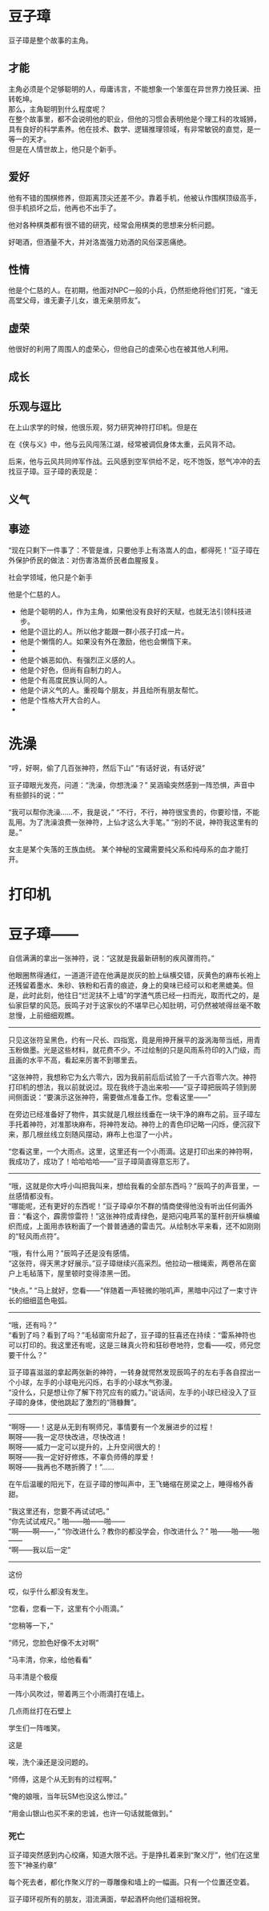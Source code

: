 # 豆子璋

豆子璋是整个故事的主角。

## 才能

主角必须是个足够聪明的人，毋庸讳言，不能想象一个笨蛋在异世界力挽狂澜、扭转乾坤。  
那么，主角聪明到什么程度呢？  
在整个故事里，都不会说明他的职业，但他的习惯会表明他是个理工科的攻城狮，具有良好的科学素养。他在技术、数学、逻辑推理领域，有非常敏锐的直觉，是一等一的天才。  
但是在人情世故上，他只是个新手。

## 爱好

他有不错的围棋修养，但距离顶尖还差不少。靠着手机，他被认作围棋顶级高手，但手机损坏之后，他再也不出手了。

他对各种棋类都有很不错的研究，经常会用棋类的思想来分析问题。

好喝酒，但酒量不大，并对洛嵩强力劝酒的风俗深恶痛绝。

## 性情

他是个仁慈的人。在初期，他面对NPC一般的小兵，仍然拒绝将他们打死，“谁无高堂父母，谁无妻子儿女，谁无亲朋师友”。

## 虚荣

他很好的利用了周围人的虚荣心，但他自己的虚荣心也在被其他人利用。

## 成长

## 乐观与逗比

在上山求学的时候，他很乐观，努力研究神符打印机。但是在

在《侠与义》中，他与云风闯荡江湖，经常被调侃身体太重，云风背不动。

后来，他与云风共同帅军作战。云风感到空军供给不足，吃不饱饭，怒气冲冲的去找豆子璋。豆子璋的表现是：



## 义气

## 事迹

“现在只剩下一件事了：不管是谁，只要他手上有洛嵩人的血，都得死！”豆子璋在外保护侨民的做法：对伤害洛嵩侨民者血腥报复。




社会学领域，他只是个新手

他是个仁慈的人。

+ 他是个聪明的人，作为主角，如果他没有良好的天赋，也就无法引领科技进步。
+ 他是个逗比的人。所以他才能跟一群小孩子打成一片。
+ 他是个懒惰的人。如果没有外在激励，他也会懒惰下来。
+ 
+ 他是个嫉恶如仇、有强烈正义感的人。
+ 他是个好色，但尚有自制力的人。
+ 他是个有高度民族认同的人。
+ 他是个讲义气的人。重视每个朋友，并且给所有朋友帮忙。
+ 他是个性格大开大合的人。
+ 

# 洗澡

“哼，好啊，偷了几百张神符，然后下山”
“有话好说，有话好说” 	

豆子璋眼光发亮，问道：“洗澡，你想洗澡？”
吴涵瑜突然感到一阵恐惧，声音中有些颤抖的说：“”

“我可以帮你洗澡……不，我是说，”
“不行，不行，神符很宝贵的，你要珍惜，不能乱用。为了洗澡浪费一张神符，上仙才这么大手笔。”
“别的不说，神符我这里有的是。”

女主是某个失落的王族血统。
某个神秘的宝藏需要纯父系和纯母系的血才能打开。

# 打印机

# 豆子璋——

自信满满的拿出一张神符，说：“这就是我最新研制的疾风骤雨符。”

他眼圈熬得通红，一道道汗迹在他满是炭灰的脸上纵横交错，灰黄色的麻布长袍上还残留着墨水、朱砂、铁粉和石青的痕迹，身上的臭味已经可以和老黑媲美。但是，此时此刻，他往日“烂泥扶不上墙”的学渣气质已经一扫而光，取而代之的，是仙家巨擘的风范。辰鸣子对于这家伙的不堪早已心知肚明，可仍然被唬得丝毫不敢怠慢，上前细细观瞧。

***

只见这张符呈黑色，约有一尺长、四指宽，竟是用抻开展平的漩涡海带当纸，用青玉粉做墨。光是这些材料，就花费不少。不过绘制的只是风雨系符印的入门级，而且画的水平不高，看起来厉害不到哪里去。

“这张神符，我想称它为幺六零六，因为我前前后后试验了一千六百零六次。神符打印机的想法，我以前就说过。现在我终于造出来啦——”豆子璋把辰鸣子领到房间侧面说：“要演示这张神符，需要做点准备工作。您看这里——”

在旁边已经准备好了物件，其实就是几根丝线垂在一块干净的麻布之前。豆子璋左手托着神符，对准那块麻布，将神符发动。神符上的青色印记略一闪烁，便沉寂下来，那几根丝线立刻随风摆动，麻布上也湿了一小片。

“您看这里，一个大雨点。这里，这里还有一个小雨滴。这是打印出来的神符啊，我成功了，成功了！哈哈哈哈——”豆子璋简直得意忘形了。

***

“哦，这就是你大呼小叫把我叫来，想给我看的全部东西吗？”辰鸣子的声音里，一丝感情都没有。  
“哪能呢，还有更好的东西呢！”豆子璋卓尔不群的情商使得他没有听出任何画外音：“看这个，霹雳惊雷符！”这张神符成青绿色，是把闪电芦苇的茎杆剖开纵横编织而成，上面用赤铁粉画了一个普普通通的雷击咒。从绘制水平来看，还不如刚刚的“轻风雨点符”。

“哦，有什么用？”辰鸣子还是没有感情。  
“这张符，得天黑才好展示。”豆子璋继续兴高采烈。他拉动一根绳索，两卷吊在窗户上毛毡落下，屋里顿时变得漆黑一团。

“快点。”
“马上就好，您看——”伴随着一声轻微的啪叽声，黑暗中闪过了一束寸许长的细细蓝色电弧。

***

“哦，还有吗？”  
“看到了吗？看到了吗？”毛毡窗帘升起了，豆子璋的狂喜还在持续：“雷系神符也可以打印的。我这里还有呢，这是三昧真火符和狂砂卷地符，您看——哎，师兄您要干什么？”

豆子璋喜滋滋的拿起两张新的神符，一转身就愕然发现辰鸣子的左右手各自捏出一个小球，左手的小球电光闪烁，右手的小球水气弥漫。  
“没什么，只是想让你了解下符咒应有的威力。”说话间，左手的小球已经没入了豆子璋的身体，使他跳起了激烈的“筛糠舞”。

***

“啊呀——！这是从无到有啊师兄，事情要有一个发展进步的过程！  
啊呀——我一定尽快改进，尽快改进！  
啊呀——威力一定可以提升的，上升空间很大的！  
啊呀——我一定好好修炼，不辜负师傅的厚爱！  
啊呀——我再也不瞎折腾了！”……  

在午后温暖的阳光下，在豆子璋的惨叫声中，王飞蜷缩在房梁之上，睡得格外香甜。






“我这里还有，您要不再试试吧。”  
“你先试试戒尺。”
啪——啪——啪——  
“啊——啊——，”
“你改进什么？教你的都没学会，你改进什么？”
啪——啪——啪——  
“啊——我以后一定”
***



这份

哎，似乎什么都没有发生。

“您看，您看一下，这里有个小雨滴。”

“您稍等一下，”


“师兄，您脸色好像不太对啊”

“马丰清，你来，给他看看”


马丰清是个极瘦


一阵小风吹过，带着两三个小雨滴打在墙上。


几点雨丝打在石壁上

学生们一阵嗤笑。

这是


唉，洗个澡还是没问题的。

“师傅，这是个从无到有的过程啊。”

“俺的娘哦，当年玩SM也没这么惨过。”




“用金山银山也买不来的忠诚，也许一句话就能做到。”

###

### 死亡

豆子璋突然感到内心绞痛，知道大限不远。于是挣扎着来到“聚义厅”，他们在这里签下“神圣约章”

每个死去者，都化作聚义厅的一尊雕像和墙上的一幅画。只有一个位置还空着。

豆子璋环视所有的朋友，泪流满面，举起酒杯向他们遥相祝贺。